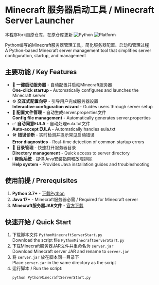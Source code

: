 # Minecraft 服务器启动工具 / Minecraft Server Launcher
本程序fork自原仓库，在原仓库更新
![Python](https://img.shields.io/badge/python-3.7%2B-blue)
![Platform](https://img.shields.io/badge/platform-Windows%20%7C%20macOS%20%7C%20Linux-lightgrey)

Python编写的Minecraft服务器管理工具，简化服务器配置、启动和管理过程  
A Python-based Minecraft server management tool that simplifies server configuration, startup, and management

## 主要功能 / Key Features

- 🚀 **一键启动服务器** - 自动配置并启动Minecraft服务器  
  **One-click startup** - Automatically configures and launches the Minecraft server
- ⚙️ **交互式配置向导** - 引导用户完成服务器设置  
  **Interactive configuration wizard** - Guides users through server setup
- 🔧 **配置文件管理** - 自动生成server.properties文件  
  **Config file management** - Automatically generates server.properties
- ✅ **自动同意EULA** - 自动处理eula.txt文件  
  **Auto-accept EULA** - Automatically handles eula.txt
- 🛠️ **错误诊断** - 实时检测并提示常见启动错误  
  **Error diagnostics** - Real-time detection of common startup errors
- 📂 **目录管理** - 快速打开服务器目录  
  **Directory management** - Quick access to server directory
- ℹ️ **帮助系统** - 提供Java安装指南和故障排除  
  **Help system** - Provides Java installation guides and troubleshooting

## 使用前提 / Prerequisites

1. **Python 3.7+** - [下载Python](https://www.python.org/downloads/)
2. **Java 17+** - Minecraft服务器必需 / Required for Minecraft server
3. **Minecraft服务器JAR文件** - [官方下载](https://www.minecraft.net/download/server)

## 快速开始 / Quick Start

1. 下载脚本文件 `PythonMinecraftServerStart.py`  
   Download the script file `PythonMinecraftServerStart.py`
2. 下载Minecraft服务器JAR文件并重命名为 `server.jar`  
   Download Minecraft server JAR and rename to `server.jar`
3. 将 `server.jar` 放在脚本同一目录下  
   Place `server.jar` in the same directory as the script
4. 运行脚本 / Run the script:
   ```bash
   python PythonMinecraftServerStart.py

